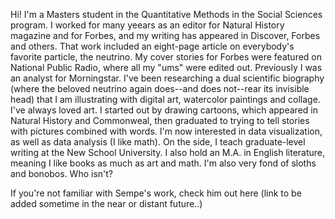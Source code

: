 Hi! I'm a Masters student in the Quantitative Methods in the Social Sciences program. I worked for many yeears as an editor for Natural History magazine and for Forbes, and my writing has appeared in Discover, Forbes and others. That work included an eight-page article on everybody's favorite particle, the neutrino. My cover stories for Forbes were featured on National Public Radio, where all my "ums" were edited out. Previously I was an analyst for Morningstar. I've been researching a dual scientific biography (where the beloved neutrino again does--and does not--rear its invisible head) that I am illustrating with digital art, watercolor paintings and collage. I've always loved art. I started out by drawing cartoons, which appeared in Natural History and Commonweal, then graduated to trying to tell stories with pictures combined with words. I'm now interested in data visualization, as well as data analysis (I like math). On the side, I teach graduate-level writing at the New School University. I also hold an M.A. in English literature, meaning I like books as much as art and math. I'm also very fond of sloths and bonobos. Who isn't? 

If you're not familiar with Sempe's work, check him out here (link to be added sometime in the near or distant future..) 

